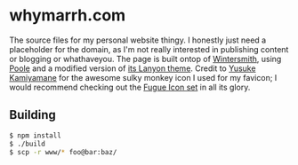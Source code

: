 whymarrh.com
============

The source files for my personal website thingy. I honestly just need a placeholder for the domain, as I'm not really interested in publishing content or blogging or whathaveyou. The page is built ontop of [Wintersmith](http://wintersmith.io/), using [Poole](http://getpoole.com/) and a modified version of [its Lanyon theme](http://lanyon.getpoole.com/). Credit to [Yusuke Kamiyamane](http://p.yusukekamiyamane.com/) for the awesome sulky monkey icon I used for my favicon; I would recommend checking out the [Fugue Icon set](http://p.yusukekamiyamane.com/) in all its glory.

Building
--------

```bash
$ npm install
$ ./build
$ scp -r www/* foo@bar:baz/
```
